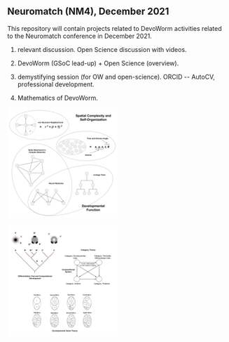 ## Neuromatch (NM4), December 2021

This repository will contain projects related to DevoWorm activities related to the Neuromatch conference in December 2021.

1) relevant discussion. Open Science discussion with videos. 

2) DevoWorm (GSoC lead-up) + Open Science (overview).

3) demystifying session (for OW and open-science). ORCID -- AutoCV, professional development.

4) Mathematics of DevoWorm.

<p>
  <IMG height = 50% width = 50% SRC="https://github.com/devoworm/Neuromatch-4/blob/main/Media/Mathematics-DevoWorm-1.png">
    </p>
<p>
  <IMG height = 50% width = 50% SRC="https://github.com/devoworm/Neuromatch-4/blob/main/Media/Mathematics-DevoWorm-2.png">
    </p>
